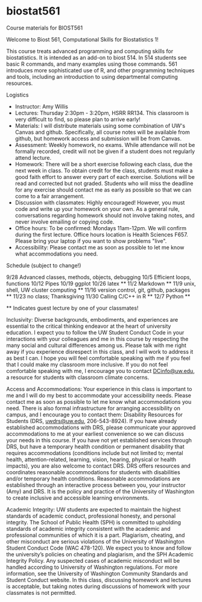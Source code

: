 # biostat561
Course materials for BIOST561

Welcome to Biost 561, Computational Skills for Biostatistics 1!

This course treats advanced programming and computing skills for biostatistics. It is intended as an add-on to biost 514. In 514 students see basic R commands, and many examples using those commands. 561 introduces more sophisticated use of R, and other programming techniques and tools, including an introduction to using departmental computing resources.

Logistics
- Instructor: Amy Willis
- Lectures: Thursday 2:30pm - 3:20pm, HSRR RR134. This classroom is very difficult to find, so please plan to arrive early!
- Materials: I will distribute materials using some combination of UW's Canvas and github. Specifically, all course notes will be available from github, but homework access and submission will be from Canvas.
- Assessment: Weekly homework, no exams. While attendance will not be formally recorded, credit will not be given if a student does not regularly attend lecture.
- Homework: There will be a short exercise following each class, due the next week in class. To obtain credit for the class, students must make a good faith effort to answer every part of each exercise. Solutions will be read and corrected but not graded. Students who will miss the deadline for any exercise should contact me as early as possible so that we can come to a fair arrangement.
- Discussion with classmates: Highly encouraged! However, you must code and write up your homework on your own. As a general rule, conversations regarding homework should not involve taking notes, and never involve emailing or copying code.
- Office hours: To be confirmed: Mondays 11am-12pm. We will confirm during the first lecture. Office hours location is Health Sciences F657. Please bring your laptop if you want to show problems "live".
- Accessibility:  Please contact me as soon as possible to let me know what accommodations you need.

Schedule (subject to change!)

9/28 Advanced classes, methods, objects, debugging
10/5 Efficient loops, functions
10/12 Pipes
10/19 ggplot
10/26 latex **
11/2 Markdown **
11/9 unix, shell, UW cluster computing **
11/16 version control, git, github, packages **
11/23 no class; Thanksgiving
11/30 Calling C/C++ in R **
12/7 Python **

** Indicates guest lecture by one of your classmates!

Inclusivity: Diverse backgrounds, embodiments, and experiences are essential to the critical thinking endeavor at the heart of university education. I expect you to follow the UW Student Conduct Code in your interactions with your colleagues and me in this course by respecting the many social and cultural differences among us. Please talk with me right away if you experience disrespect in this class, and I will work to address it as best I can. I hope you will feel comfortable speaking with me if you feel that I could make my classroom more inclusive. If you do not feel comfortable speaking with me, I encourage you to contact DCinfo@uw.edu, a resource for students with classroom climate concerns.


Access and Accommodations:
Your experience in this class is important to me and I will do my best to accommodate your accessibility needs. Please contact me as soon as possible to let me know what accommodations you need. There is also formal infrastructure for arranging accessibility on campus, and I encourage you to contact them: Disability Resources for Students (DRS, uwdrs@uw.edu, 206-543-8924). If you have already established accommodations with DRS, please communicate your approved accommodations to me at your earliest convenience so we can discuss your needs in this course. If you have not yet established services through DRS, but have a temporary health condition or permanent disability that requires accommodations (conditions include but not limited to; mental health, attention-related, learning, vision, hearing, physical or health impacts), you are also welcome to contact DRS. DRS offers resources and coordinates reasonable accommodations for students with disabilities and/or temporary health conditions.  Reasonable accommodations are established through an interactive process between you, your instructor (Amy) and DRS.  It is the policy and practice of the University of Washington to create inclusive and accessible learning environments.

Academic Integrity:
UW students are expected to maintain the highest standards of academic conduct, professional honesty, and personal integrity. The School of Public Health (SPH) is committed to upholding standards of academic integrity consistent with the academic and professional communities of which it is a part. Plagiarism, cheating, and other misconduct are serious violations of the University of Washington Student Conduct Code (WAC 478-120). We expect you to know and follow the university’s policies on cheating and plagiarism, and the SPH Academic Integrity Policy. Any suspected cases of academic misconduct will be handled according to University of Washington regulations. For more information, see the University of Washington Community Standards and Student Conduct website. In this class, discussing homework and lectures is acceptable, but taking notes during discussions of homework with your classmates is not permitted.
